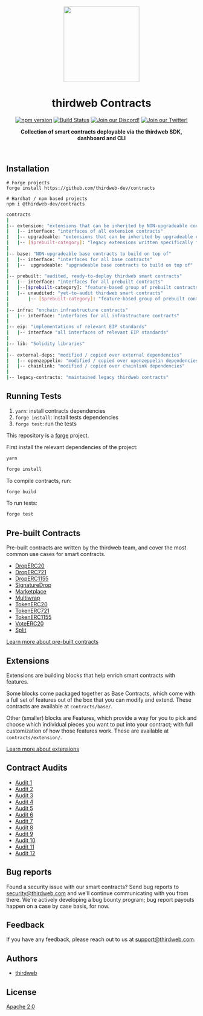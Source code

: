 <p align="center">
<br />
<a href="https://thirdweb.com"><img src="https://github.com/thirdweb-dev/typescript-sdk/blob/main/logo.svg?raw=true" width="200" alt=""/></a>
<br />
</p>
<h1 align="center">thirdweb Contracts</h1>
<p align="center">
<a href="https://www.npmjs.com/package/@thirdweb-dev/contracts"><img src="https://img.shields.io/npm/v/@thirdweb-dev/contracts?color=red&logo=npm" alt="npm version"/></a>
<a href="https://github.com/thirdweb-dev/contracts/actions"><img alt="Build Status" src="https://github.com/thirdweb-dev/contracts/actions/workflows/tests.yml/badge.svg"/></a>
<a href="https://discord.gg/thirdweb"><img alt="Join our Discord!" src="https://img.shields.io/discord/834227967404146718.svg?color=7289da&label=discord&logo=discord&style=flat"/></a>
<a href="https://x.com/thirdweb"><img alt="Join our Twitter!" src="https://img.shields.io/twitter/follow/thirdweb"/></a>

</p>
<p align="center"><strong>Collection of smart contracts deployable via the thirdweb SDK, dashboard and CLI</strong></p>
<br />

## Installation

```shell
# Forge projects
forge install https://github.com/thirdweb-dev/contracts

# Hardhat / npm based projects
npm i @thirdweb-dev/contracts
```

```bash
contracts
|
|-- extension: "extensions that can be inherited by NON-upgradeable contracts"
|   |-- interface: "interfaces of all extension contracts"
|   |-- upgradeable: "extensions that can be inherited by upgradeable contracts"
|   |-- [$prebuilt-category]: "legacy extensions written specifically for a prebuilt contract"
|
|-- base: "NON-upgradeable base contracts to build on top of"
|   |-- interface: "interfaces for all base contracts"
|   |--  upgradeable: "upgradeable base contracts to build on top of"
|
|-- prebuilt: "audited, ready-to-deploy thirdweb smart contracts"
|   |-- interface: "interfaces for all prebuilt contracts"
|   |--[$prebuilt-category]: "feature-based group of prebuilt contracts"
|   |-- unaudited: "yet-to-audit thirdweb smart contracts"
|       |-- [$prebuilt-category]: "feature-based group of prebuilt contracts"
|
|-- infra: "onchain infrastructure contracts"
|   |-- interface: "interfaces for all infrastructure contracts"
|
|-- eip: "implementations of relevant EIP standards"
|   |-- interface "all interfaces of relevant EIP standards"
|
|-- lib: "Solidity libraries"
|
|-- external-deps: "modified / copied over external dependencies"
|   |-- openzeppelin: "modified / copied over openzeppelin dependencies"
|   |-- chainlink: "modified / copied over chainlink dependencies"
|
|-- legacy-contracts: "maintained legacy thirdweb contracts"
```

## Running Tests

1. `yarn`: install contracts dependencies
2. `forge install`: install tests dependencies
3. `forge test`: run the tests

This repository is a [forge](https://github.com/foundry-rs/foundry/tree/master/forge) project.

First install the relevant dependencies of the project:

```bash
yarn

forge install
```

To compile contracts, run:

```bash
forge build
```

To run tests:

```bash
forge test
```

## Pre-built Contracts

Pre-built contracts are written by the thirdweb team, and cover the most common use cases for smart contracts.

- [DropERC20](https://thirdweb.com/deployer.thirdweb.eth/DropERC20)
- [DropERC721](https://thirdweb.com/deployer.thirdweb.eth/DropERC721)
- [DropERC1155](https://thirdweb.com/deployer.thirdweb.eth/DropERC1155)
- [SignatureDrop](https://thirdweb.com/deployer.thirdweb.eth/SignatureDrop)
- [Marketplace](https://thirdweb.com/deployer.thirdweb.eth/Marketplace)
- [Multiwrap](https://thirdweb.com/deployer.thirdweb.eth/Multiwrap)
- [TokenERC20](https://thirdweb.com/deployer.thirdweb.eth/TokenERC20)
- [TokenERC721](https://thirdweb.com/deployer.thirdweb.eth/TokenERC721)
- [TokenERC1155](https://thirdweb.com/deployer.thirdweb.eth/TokenERC1155)
- [VoteERC20](https://thirdweb.com/deployer.thirdweb.eth/VoteERC20)
- [Split](https://thirdweb.com/deployer.thirdweb.eth/Split)

[Learn more about pre-built contracts](https://portal.thirdweb.com/pre-built-contracts)

## Extensions

Extensions are building blocks that help enrich smart contracts with features.

Some blocks come packaged together as Base Contracts, which come with a full set of features out of the box that you can modify and extend. These contracts are available at `contracts/base/`.

Other (smaller) blocks are Features, which provide a way for you to pick and choose which individual pieces you want to put into your contract; with full customization of how those features work. These are available at `contracts/extension/`.

[Learn more about extensions](https://portal.thirdweb.com/extensions)

## Contract Audits

- [Audit 1](audit-reports/audit-1.pdf)
- [Audit 2](audit-reports/audit-2.pdf)
- [Audit 3](audit-reports/audit-3.pdf)
- [Audit 4](audit-reports/audit-4.pdf)
- [Audit 5](audit-reports/audit-5.pdf)
- [Audit 6](audit-reports/audit-6.pdf)
- [Audit 7](audit-reports/audit-7.pdf)
- [Audit 8](audit-reports/audit-8.pdf)
- [Audit 9](audit-reports/audit-9.pdf)
- [Audit 10](audit-reports/audit-10.pdf)
- [Audit 11](audit-reports/audit-11.pdf)
- [Audit 12](audit-reports/audit-12.pdf)

## Bug reports

Found a security issue with our smart contracts? Send bug reports to security@thirdweb.com and we'll continue communicating with you from there. We're actively developing a bug bounty program; bug report payouts happen on a case by case basis, for now.

## Feedback

If you have any feedback, please reach out to us at support@thirdweb.com.

## Authors

- [thirdweb](https://thirdweb.com)

## License

[Apache 2.0](https://www.apache.org/licenses/LICENSE-2.0.txt)
